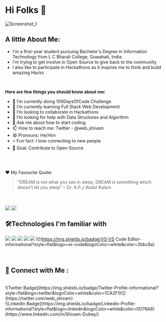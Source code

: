 # Hi Folks 👋
![Screenshot_1](https://user-images.githubusercontent.com/64413107/117572371-37382c80-b0f0-11eb-879a-488223c74fe8.jpg)

## A little About Me:

- I'm a first-year student pursuing Bachelor's Degree in Information Technology from L C Bharali College, Guwahati, India.
- I'm trying to get involve in Open Source to give back to the community
- I also like to participate in Hackathons as it inspires me to think and build amazing Hacks
<br> 

**Here are few things you should know about me:**

- 🔭 I’m currently doing 100DaysOfCode Challenge 
- 🌱 I’m currently learning Full Stack Web Development
- 👯 I’m looking to collaborate in Hackathons
- 🤔 I’m looking for help with Data Structures and Algorithm
- 💬 Ask me about how to start coding
- 📫 How to reach me: Twitter - @web_shivam
- 😄 Pronouns: He/Him
- ⚡ Fun fact: I love connecting to new people
- 🎯 Goal: Contribute to Open Source
<br>
<br>

:heart: My Favourite Quote:

> "DREAM is not what you see in sleep, DREAM is something which doesn't let you sleep" 
> – Dr. A.P.J Abdul Kalam
<br>
<br>
<img align="center" src="https://github-readme-stats.vercel.app/api?username=WebShivam"/>
<img align="center" src="https://github-readme-stats.vercel.app/api/top-langs/?username=WebShivam&theme=light"/>
<br>

## 🛠️Technologies I'm familiar with

![](https://img.shields.io/badge/HTML-HTML5-informational?style=flat&logo=html5&logoColor=white&color=2bbc8a)
![](https://img.shields.io/badge/CSS-CSS3-informational?style=flat&logo=css3&logoColor=white&color=2bbc8a)
![](https://img.shields.io/badge/JS-JavaScript-informational?style=flat&logo=javascript&logoColor=white&color=2bbc8a)
![](https://img.shields.io/badge/Git-Git-informational?style=flat&logo=git&logoColor=white&color=2bbc8a)
![](https://img.shields.io/badge/GitHub-GitHub-informational?style=flat&logo=github&logoColor=white&color=2bbc8a)
![](https://img.shields.io/badge/VS-VS Code Editor-informational?style=flat&logo=vs-code&logoColor=white&color=2bbc8a)
<br>
<br>
<br>
## 🤝 Connect with Me :
<br> 
![Twitter Badge](https://img.shields.io/badge/Twitter-Profile-informational?style=flat&logo=twitter&logoColor=white&color=1CA2F1)![](https://twitter.com/web_shivam) <br>
![LinkedIn Badge](https://img.shields.io/badge/LinkedIn-Profile-informational?style=flat&logo=linkedin&logoColor=white&color=0D76A8)(https://www.linkedin.com/in/Shivam-Dubey/)
